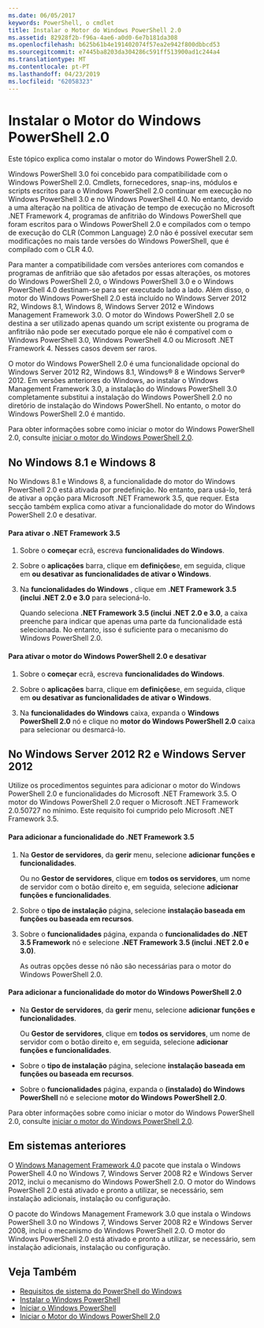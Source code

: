 ```yaml
---
ms.date: 06/05/2017
keywords: PowerShell, o cmdlet
title: Instalar o Motor do Windows PowerShell 2.0
ms.assetid: 82928f2b-f96a-4ae6-a0d0-6e7b181da308
ms.openlocfilehash: b625b61b4e191402074f57ea2e942f800dbbcd53
ms.sourcegitcommit: e7445ba8203da304286c591ff513900ad1c244a4
ms.translationtype: MT
ms.contentlocale: pt-PT
ms.lasthandoff: 04/23/2019
ms.locfileid: "62058323"
---
```

# <a name="installing-the-windows-powershell-20-engine"></a>Instalar o Motor do Windows PowerShell 2.0
Este tópico explica como instalar o motor do Windows PowerShell 2.0.

Windows PowerShell 3.0 foi concebido para compatibilidade com o Windows PowerShell 2.0. Cmdlets, fornecedores, snap-ins, módulos e scripts escritos para o Windows PowerShell 2.0 continuar em execução no Windows PowerShell 3.0 e no Windows PowerShell 4.0. No entanto, devido a uma alteração na política de ativação de tempo de execução no Microsoft .NET Framework 4, programas de anfitrião do Windows PowerShell que foram escritos para o Windows PowerShell 2.0 e compilados com o tempo de execução do CLR (Common Language) 2.0 não é possível executar sem modificações no mais tarde versões do Windows PowerShell, que é compilado com o CLR 4.0.

Para manter a compatibilidade com versões anteriores com comandos e programas de anfitrião que são afetados por essas alterações, os motores do Windows PowerShell 2.0, o Windows PowerShell 3.0 e o Windows PowerShell 4.0 destinam-se para ser executado lado a lado. Além disso, o motor do Windows PowerShell 2.0 está incluído no Windows Server 2012 R2, Windows 8.1, Windows 8, Windows Server 2012 e Windows Management Framework 3.0. O motor do Windows PowerShell 2.0 se destina a ser utilizado apenas quando um script existente ou programa de anfitrião não pode ser executado porque ele não é compatível com o Windows PowerShell 3.0, Windows PowerShell 4.0 ou Microsoft .NET Framework 4. Nesses casos devem ser raros.

O motor do Windows PowerShell 2.0 é uma funcionalidade opcional do Windows Server 2012 R2, Windows 8.1, Windows® 8 e Windows Server® 2012. Em versões anteriores do Windows, ao instalar o Windows Management Framework 3.0, a instalação do Windows PowerShell 3.0 completamente substitui a instalação do Windows PowerShell 2.0 no diretório de instalação do Windows PowerShell. No entanto, o motor do Windows PowerShell 2.0 é mantido.

Para obter informações sobre como iniciar o motor do Windows PowerShell 2.0, consulte [iniciar o motor do Windows PowerShell 2.0](../getting-started/Starting-the-Windows-PowerShell-2.0-Engine.md).

## <a name="on-windows-81-and-windows-8"></a>No Windows 8.1 e Windows 8
No Windows 8.1 e Windows 8, a funcionalidade do motor do Windows PowerShell 2.0 está ativada por predefinição. No entanto, para usá-lo, terá de ativar a opção para Microsoft .NET Framework 3.5, que requer. Esta secção também explica como ativar a funcionalidade do motor do Windows PowerShell 2.0 e desativar.

#### <a name="to-turn-on-net-framework-35"></a>Para ativar o .NET Framework 3.5

1. Sobre o **começar** ecrã, escreva **funcionalidades do Windows**.

2. Sobre o **aplicações** barra, clique em **definições**e, em seguida, clique em **ou desativar as funcionalidades de ativar o Windows**.

3. Na **funcionalidades do Windows** , clique em **.NET Framework 3.5 (inclui .NET 2.0 e 3.0** para selecioná-lo.

    Quando seleciona **.NET Framework 3.5 (inclui .NET 2.0 e 3.0**, a caixa preenche para indicar que apenas uma parte da funcionalidade está selecionada. No entanto, isso é suficiente para o mecanismo do Windows PowerShell 2.0.

#### <a name="to-turn-the-windows-powershell-20-engine-on-and-off"></a>Para ativar o motor do Windows PowerShell 2.0 e desativar

1. Sobre o **começar** ecrã, escreva **funcionalidades do Windows**.

2. Sobre o **aplicações** barra, clique em **definições**e, em seguida, clique em **ou desativar as funcionalidades de ativar o Windows**.

3. Na **funcionalidades do Windows** caixa, expanda o **Windows PowerShell 2.0** nó e clique no **motor do Windows PowerShell 2.0** caixa para selecionar ou desmarcá-lo.

## <a name="on-windows-server-2012-r2-and-windows-server-2012"></a>No Windows Server 2012 R2 e Windows Server 2012
Utilize os procedimentos seguintes para adicionar o motor do Windows PowerShell 2.0 e funcionalidades do Microsoft .NET Framework 3.5. O motor do Windows PowerShell 2.0 requer o Microsoft .NET Framework 2.0.50727 no mínimo. Este requisito foi cumprido pelo Microsoft .NET Framework 3.5.

#### <a name="to-add-the-net-framework-35-feature"></a>Para adicionar a funcionalidade do .NET Framework 3.5

1. Na **Gestor de servidores**, da **gerir** menu, selecione **adicionar funções e funcionalidades**.

    Ou no **Gestor de servidores**, clique em **todos os servidores**, um nome de servidor com o botão direito e, em seguida, selecione **adicionar funções e funcionalidades**.

2. Sobre o **tipo de instalação** página, selecione **instalação baseada em funções ou baseada em recursos**.

3. Sobre o **funcionalidades** página, expanda o **funcionalidades do .NET 3.5 Framework** nó e selecione **.NET Framework 3.5 (inclui .NET 2.0 e 3.0)**.

    As outras opções desse nó não são necessárias para o motor do Windows PowerShell 2.0.

#### <a name="to-add-the-windows-powershell-20-engine-feature"></a>Para adicionar a funcionalidade do motor do Windows PowerShell 2.0

- Na **Gestor de servidores**, da **gerir** menu, selecione **adicionar funções e funcionalidades**.

    Ou **Gestor de servidores**, clique em **todos os servidores**, um nome de servidor com o botão direito e, em seguida, selecione **adicionar funções e funcionalidades**.

- Sobre o **tipo de instalação** página, selecione **instalação baseada em funções ou baseada em recursos**.

- Sobre o **funcionalidades** página, expanda o **(instalado) do Windows PowerShell** nó e selecione **motor do Windows PowerShell 2.0**.

Para obter informações sobre como iniciar o motor do Windows PowerShell 2.0, consulte [iniciar o motor do Windows PowerShell 2.0](../getting-started/Starting-the-Windows-PowerShell-2.0-Engine.md).

## <a name="on-earlier-systems"></a>Em sistemas anteriores
O [Windows Management Framework 4.0](https://go.microsoft.com/fwlink/?LinkID=293881) pacote que instala o Windows PowerShell 4.0 no Windows 7, Windows Server 2008 R2 e Windows Server 2012, inclui o mecanismo do Windows PowerShell 2.0. O motor do Windows PowerShell 2.0 está ativado e pronto a utilizar, se necessário, sem instalação adicionais, instalação ou configuração.

O pacote do Windows Management Framework 3.0 que instala o Windows PowerShell 3.0 no Windows 7, Windows Server 2008 R2 e Windows Server 2008, inclui o mecanismo do Windows PowerShell 2.0. O motor do Windows PowerShell 2.0 está ativado e pronto a utilizar, se necessário, sem instalação adicionais, instalação ou configuração.

## <a name="see-also"></a>Veja Também
- [Requisitos de sistema do PowerShell do Windows](Windows-PowerShell-System-Requirements.md)
- [Instalar o Windows PowerShell](Installing-Windows-PowerShell.md)
- [Iniciar o Windows PowerShell](https://technet.microsoft.com/en-us/library/8ec8c2d7-8e7c-4722-a3d2-498fe5739a8e)
- [Iniciar o Motor do Windows PowerShell 2.0](../getting-started/Starting-the-Windows-PowerShell-2.0-Engine.md)